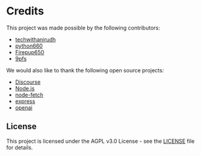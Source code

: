 # Credits

This project was made possible by the following contributors:

- [techwithanirudh](https://replit.com/@techwithanirudh)
- [python660](https://replit.com/@python660)
- [Firepup650](https://replit.com/@Firepup650)
- [9pfs](https://replit.com/@9pfs)

We would also like to thank the following open source projects:

- [Discourse](https://github.com/discourse/discourse)
- [Node.js](https://github.com/nodejs/node)
- [node-fetch](https://github.com/node-fetch/node-fetch)
- [express](https://github.com/expressjs/express)
- [openai](https://github.com/openai/openai-node)

## License

This project is licensed under the AGPL v3.0 License - see the [LICENSE](LICENSE) file for details.
